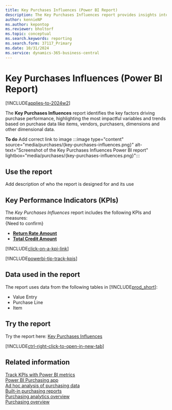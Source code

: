```yaml
---
title: Key Purchases Influences (Power BI Report)
description: The Key Purchases Influences report provides insights into the factors affecting your organization's purchasing decisions.
author: kennieNP
ms.author: kepontop
ms.reviewer: bholtorf
ms.topic: conceptual
ms.search.keywords: reporting
ms.search.form: 37117_Primary
ms.date: 10/31/2024
ms.service: dynamics-365-business-central
---
```


# Key Purchases Influences (Power BI Report)

[!INCLUDE[applies-to-2024w2](includes/applies-to-2024w2.md)]

The **Key Purchases Influences** report identifies the key factors driving purchase performance, highlighting the most impactful variables and trends based on purchase data like items, vendors, purchasers, dimensions and other dimensional data.

**To do** Add correct link to image
:::image type="content" source="media/purchases/{key-purchases-influences.png}" alt-text="Screenshot of the Key Purchases Influences Power BI report" lightbox="media/purchases/{key-purchases-influences.png}":::

## Use the report

Add description of who the report is designed for and its use

## Key Performance Indicators (KPIs)

The *Key Purchases Influences* report includes the following KPIs and measures:   
{Need to confirm}

- [**Return Rate Amount**](purchases-powerbi-kpis.md#return-rate-amount)
- [**Total Credit Amount**](purchases-powerbi-kpis.md#total-credit-amount)

[!INCLUDE[click-on-a-kpi-link](includes/click-on-a-kpi-link.md)] 

[!INCLUDE[powerbi-tip-track-kpis](includes/powerbi-tip-track-kpis.md)]

## Data used in the report

The report uses data from the following tables in [!INCLUDE[prod_short](includes/prod_short.md)]:

- Value Entry
- Purchase Line
- Item

## Try the report

Try the report here: [Key Purchases Influences](https://businesscentral.dynamics.com?page=37117)

[!INCLUDE[ctrl-right-click-to-open-in-new-tab](includes/ctrl-right-click-to-open-in-new-tab.md)]

## Related information

[Track KPIs with Power BI metrics](track-kpis-with-power-bi-metrics.md)  
[Power BI Purchasing app](purchases-powerbi-app.md)  
[Ad hoc analysis of purchasing data](ad-hoc-analysis-purchasing.md)  
[Built-in purchasing reports](purchase-reports.md)  
[Purchasing analytics overview](purchasing-analytics-overview.md)  
[Purchasing overview](purchasing-manage-purchasing.md)  
